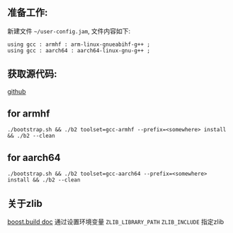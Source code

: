 ## 准备工作:
新建文件 `~/user-config.jam`, 文件内容如下:
```
using gcc : armhf : arm-linux-gnueabihf-g++ ;
using gcc : aarch64 : aarch64-linux-gnu-g++ ;
```
## 获取源代码: 
[github](https://github.com/boostorg/boost/archive/refs/tags/boost-1.72.0.tar.gz)

## for armhf
```
./bootstrap.sh && ./b2 toolset=gcc-armhf --prefix=<somewhere> install && ./b2 --clean
```

## for aarch64
```
./bootstrap.sh && ./b2 toolset=gcc-aarch64 --prefix=<somewhere> install && ./b2 --clean
```
## 关于zlib
[boost.build doc](https://www.boost.org/doc/libs/1_77_0/tools/build/doc/html/index.html#bbv2.reference.tools.libraries.zlib)
通过设置环境变量 `ZLIB_LIBRARY_PATH` `ZLIB_INCLUDE` 指定zlib
